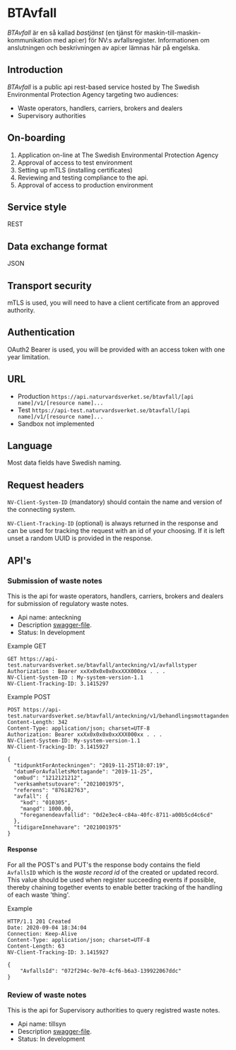 # BTAvfall
<i>BTAvfall</i> är en så kallad <i>bastjänst</i> (en tjänst för maskin-till-maskin-kommunikation med api:er) för NV:s avfallsregister.
Informationen om anslutningen och beskrivningen av api:er lämnas här på engelska.

## Introduction
<i>BTAvfall</i> is a public api rest-based service hosted by The Swedish Environmental Protection Agency targeting two audiences:
<ul><li>Waste operators, handlers, carriers, brokers and dealers</li>
<li>Supervisory authorities</li></ul>

## On-boarding
<ol>
  <li>Application on-line at The Swedish Environmental Protection Agency</li>
  <li>Approval of access to test environment</li>
  <li>Setting up mTLS (installing certificates)
  <li>Reviewing and testing compliance to the api.</li>
  <li>Approval of access to production environment</li>
</ol>
                                           
## Service style
REST

## Data exchange format
JSON

## Transport security
mTLS is used, you will need to have a client certificate from an approved authority.

## Authentication
OAuth2 Bearer is used, you will be provided with an access token with one year limitation.

## URL
* Production `https://api.naturvardsverket.se/btavfall/[api name]/v1/[resource name]...`
* Test `https://api-test.naturvardsverket.se/btavfall/[api name]/v1/[resource name]...`
* Sandbox not implemented

## Language
Most data fields have Swedish naming.

## Request headers
`NV-Client-System-ID` (mandatory) should contain the name and version of the connecting system.

`NV-Client-Tracking-ID` (optional) is always returned in the response and can be used for tracking the request with an id of your choosing. If it is left unset a random UUID is provided in the response.

## API's
### Submission of waste notes
This is the api for waste operators, handlers, carriers, brokers and dealers
for submission of regulatory waste notes. 

* Api name: anteckning
* Description [swagger-file](anteckning-v1-swagger.json).
* Status: In development

Example GET
```
GET https://api-test.naturvardsverket.se/btavfall/anteckning/v1/avfallstyper
Authorization : Bearer xxXx0x0x0x0xxXXX000xx . . .
NV-Client-System-ID : My-system-version-1.1
NV-Client-Tracking-ID: 3.1415297
```

Example POST
```
POST https://api-test.naturvardsverket.se/btavfall/anteckning/v1/behandlingsmottaganden
Content-Length: 342
Content-Type: application/json; charset=UTF-8
Authorization: Bearer xxXx0x0x0x0xxXXX000xx . . .
NV-Client-System-ID: My-system-version-1.1
NV-Client-Tracking-ID: 3.1415927 

{
  "tidpunktForAnteckningen": "2019-11-25T10:07:19",
  "datumForAvfalletsMottagande": "2019-11-25",
  "ombud": "1212121212",
  "verksamhetsutovare": "2021001975",
  "referens": "876182763",
  "avfall": {
    "kod": "010305",
    "mangd": 1000.00,
    "foreganendeavfallid": "0d2e3ec4-c84a-40fc-8711-a00b5cd4c6cd"
  },
  "tidigareInnehavare": "2021001975"
}
```

#### Response
For all the POST's and PUT's the response body contains the field `AvfallsID` which is the _waste record id_ of the created or updated record. This value should be used when register succeeding events if possible, thereby chaining together events to enable better tracking of the handling of each waste 'thing'.

Example
```
HTTP/1.1 201 Created
Date: 2020-09-04 18:34:04
Connection: Keep-Alive
Content-Type: application/json; charset=UTF-8
Content-Length: 63
NV-Client-Tracking-ID: 3.1415927 

{
    "AvfallsId": "072f294c-9e70-4cf6-b6a3-139922067ddc"
}
```

### Review of waste notes
This is the api for Supervisory authorities to query registred waste notes. 

* Api name: tillsyn
* Description [swagger-file](tillsyn-v1-swagger.json).
* Status: In development

